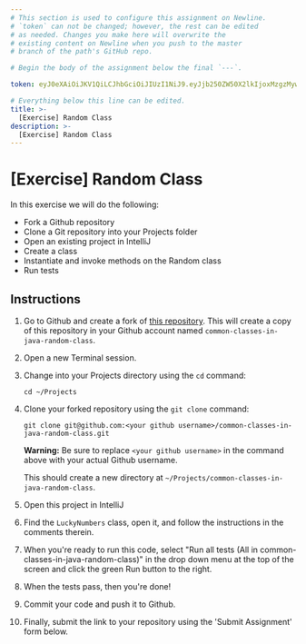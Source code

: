 ```yaml
---
# This section is used to configure this assignment on Newline.
# `token` can not be changed; however, the rest can be edited
# as needed. Changes you make here will overwrite the
# existing content on Newline when you push to the master
# branch of the path's GitHub repo.

# Begin the body of the assignment below the final `---`.

token: eyJ0eXAiOiJKV1QiLCJhbGciOiJIUzI1NiJ9.eyJjb250ZW50X2lkIjoxMzgzMywiY29udGVudF90eXBlIjoiQXNzaWdubWVudCJ9.ac_x9TLXr436tWISEv63PWVCCI4aX5P55881nNWT1OA

# Everything below this line can be edited.
title: >-
  [Exercise] Random Class
description: >-
  [Exercise] Random Class
---
```

# [Exercise] Random Class

In this exercise we will do the following:

* Fork a Github repository
* Clone a Git repository into your Projects folder
* Open an existing project in IntelliJ
* Create a class
* Instantiate and invoke methods on the Random class
* Run tests

## Instructions

1. Go to Github and create a fork of [this repository](https://github.com/tiy-raleigh-java/common-classes-in-java-random-class). This will create a copy of this repository in your Github account named `common-classes-in-java-random-class`.

2. Open a new Terminal session.

3. Change into your Projects directory using the `cd` command:

	`cd ~/Projects`

4. Clone your forked repository using the `git clone` command:

	`git clone git@github.com:<your github username>/common-classes-in-java-random-class.git`

	**Warning:** Be sure to replace `<your github username>` in the command above with your actual Github username.

	This should create a new directory at `~/Projects/common-classes-in-java-random-class`.

5. Open this project in IntelliJ

6. Find the `LuckyNumbers` class, open it, and follow the instructions in the comments therein.

7. When you're ready to run this code, select "Run all tests (All in common-classes-in-java-random-class)" in the drop down menu at the top of the screen and click the green Run button to the right.

8. When the tests pass, then you're done!

9. Commit your code and push it to Github.

10. Finally, submit the link to your repository using the 'Submit Assignment' form below.